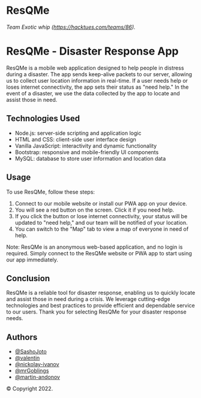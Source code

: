 # ResQMe

*Team Exotic whip (https://hacktues.com/teams/86).*

# ResQMe - Disaster Response App

ResQMe is a mobile web application designed to help people in distress during a disaster. The app sends keep-alive packets to our server, allowing us to collect user location information in real-time. If a user needs help or loses internet connectivity, the app sets their status as "need help." In the event of a disaster, we use the data collected by the app to locate and assist those in need.

## Technologies Used

- Node.js: server-side scripting and application logic
- HTML and CSS: client-side user interface design
- Vanilla JavaScript: interactivity and dynamic functionality
- Bootstrap: responsive and mobile-friendly UI components
- MySQL: database to store user information and location data

## Usage

To use ResQMe, follow these steps:

1. Connect to our mobile website or install our PWA app on your device.
2. You will see a red button on the screen. Click it if you need help.
3. If you click the button or lose internet connectivity, your status will be updated to "need help," and our team will be notified of your location.
4. You can switch to the "Map" tab to view a map of everyone in need of help.

Note: ResQMe is an anonymous web-based application, and no login is required. Simply connect to the ResQMe website or PWA app to start using our app immediately.

## Conclusion

ResQMe is a reliable tool for disaster response, enabling us to quickly locate and assist those in need during a crisis. We leverage cutting-edge technologies and best practices to provide efficient and dependable service to our users. Thank you for selecting ResQMe for your disaster response needs.

## Authors

- [@SashoJoto](https://github.com/SashoJoto)
- [@valentin](https://github.com/alt-plus-f4)
- [@nickolay-ivanov](https://github.com/nickolay-ivanov)
- [@mrGoblings](https://github.com/mrGoblings)
- [@martin-andonov](https://github.com/Martin-Andonov)

© Copyright 2022. 
